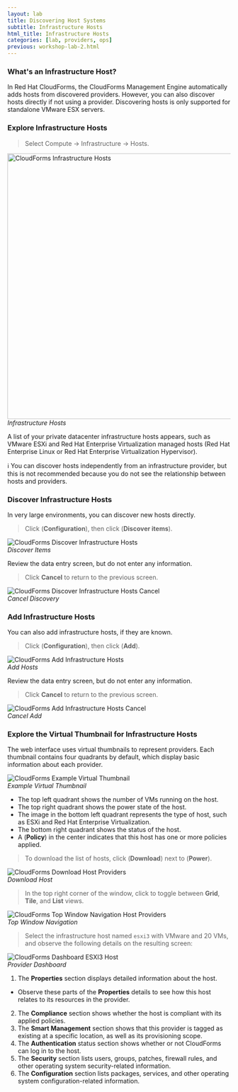 ```yaml
---
layout: lab
title: Discovering Host Systems
subtitle: Infrastructure Hosts
html_title: Infrastructure Hosts
categories: [lab, providers, ops]
previous: workshop-lab-2.html
---
```


### What's an Infrastructure Host?

In Red Hat CloudForms, the CloudForms Management Engine automatically adds hosts from discovered providers. However, you can also discover hosts directly if not using a provider. Discovering hosts is only supported for standalone VMware ESX servers.

### Explore Infrastructure Hosts

> Select Compute → Infrastructure → Hosts.

<img alt="CloudForms Infrastructure Hosts" src="{{ site.baseurl }}/www-default/screenshots/cfme-nav-compute-infra-hosts.png" width="600"/><br/>
*Infrastructure Hosts*

A list of your private datacenter infrastructure hosts appears, such as VMware ESXi and Red Hat Enterprise Virtualization managed hosts (Red Hat Enterprise Linux or Red Hat Enterprise Virtualization Hypervisor).

:information_source: You can discover hosts independently from an infrastructure provider, but this is not recommended because you do not see the relationship between hosts and providers.

### Discover Infrastructure Hosts

In very large environments, you can discover new hosts directly.

> Click <i class="fa fa-cog" aria-hidden="true"></i> (**Configuration**), then click <i class="fa fa-search" aria-hidden="true"></i> (**Discover items**).

<img alt="CloudForms Discover Infrastructure Hosts" src="{{ site.baseurl }}/www-default/screenshots/cfme-nav-discover-infra-hosts.png"/><br/>
*Discover Items*

Review the data entry screen, but do not enter any information.

>  Click **Cancel** to return to the previous screen.

<img alt="CloudForms Discover Infrastructure Hosts Cancel" src="{{ site.baseurl }}/www-default/screenshots/cfme-nav-discover-infra-hosts-cancel.png"/><br/>
*Cancel Discovery*

### Add Infrastructure Hosts

You can also add infrastructure hosts, if they are known.

> Click <i class="fa fa-cog" aria-hidden="true"></i> (**Configuration**), then click <i class="fa fa-plus-circle" aria-hidden="true"></i> (**Add**).

<img alt="CloudForms Add Infrastructure Hosts" src="{{ site.baseurl }}/www-default/screenshots/cfme-nav-add-infra-hosts.png"/><br/>
*Add Hosts*

Review the data entry screen, but do not enter any information.

>  Click **Cancel** to return to the previous screen.

<img alt="CloudForms Add Infrastructure Hosts Cancel" src="{{ site.baseurl }}/www-default/screenshots/cfme-nav-add-infra-hosts-cancel.png"/><br/>
*Cancel Add*

### Explore the Virtual Thumbnail for Infrastructure Hosts

The web interface uses virtual thumbnails to represent providers. Each thumbnail contains four quadrants by default, which display basic information about each provider.

<img alt="CloudForms Example Virtual Thumbnail" src="{{ site.baseurl }}/www-default/screenshots/cfme-virt-thumbnail-hosts.png"/><br/>
*Example Virtual Thumbnail*

* The top left quadrant shows the number of VMs running on the host.
* The top right quadrant shows the power state of the host.
* The image in the bottom left quadrant represents the type of host, such as ESXi and Red Hat Enterprise Virtualization.
* The bottom right quadrant shows the status of the host.
* A <i class="fa fa-shield" aria-hidden="true"></i> (**Policy**) in the center indicates that this host has one or more policies applied.

> To download the list of hosts, click <i class="fa fa-download" aria-hidden="true"></i> (**Download**) next to <i class="fa fa-power-off" aria-hidden="true"></i> (**Power**).

<img alt="CloudForms Download Host Providers" src="{{ site.baseurl }}/www-default/screenshots/cfme-nav-download-infra-hosts.png"/><br/>
*Download Host*

> In the top right corner of the window, click <i class="fa fa-th" aria-hidden="true"></i> <i class="fa fa-th-large" aria-hidden="true"></i> <i class="fa fa-list" aria-hidden="true"></i> to toggle between **Grid**, **Tile**, and **List** views.

<img alt="CloudForms Top Window Navigation Host Providers" src="{{ site.baseurl }}/www-default/screenshots/cfme-nav-grid-title-list-infra-hosts.png"/><br/>
*Top Window Navigation*

> Select the infrastructure host named `esxi3` with VMware and 20 VMs, and observe the following details on the resulting screen:

<img alt="CloudForms Dashboard ESXI3 Host" src="{{ site.baseurl }}/www-default/screenshots/cfme-dashboard-infra-hosts.png"/><br/>
*Provider Dashboard*

1. The **Properties** section displays detailed information about the host.
  * Observe these parts of the **Properties** details to see how this host relates to its resources in the provider.
2. The **Compliance** section shows whether the host is compliant with its applied policies.
3. The **Smart Management** section shows that this provider is tagged as existing at a specific location, as well as its provisioning scope.
4. The **Authentication** status section shows whether or not CloudForms can log in to the host.
5. The **Security** section lists users, groups, patches, firewall rules, and other operating system security-related information.
6. The **Configuration** section lists packages, services, and other operating system configuration-related information.
